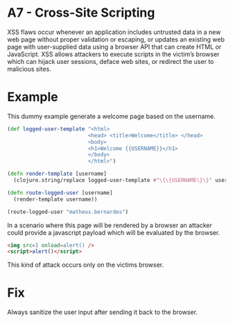 # A7 - Cross-Site Scripting
XSS flaws occur whenever an application includes untrusted data in a new web page without proper validation or escaping, or updates an existing web page with user-supplied data using a browser API that can create HTML or JavaScript. XSS allows attackers to execute scripts in the victim’s browser which can hijack user sessions, deface web sites, or redirect the user to malicious sites.

# Example
This dummy example generate a welcome page based on the username.
```clojure
(def logged-user-template "<html>
                          <head> <title>Welcome</title> </head>
                          <body> 
                          <h1>Welcome {{USERNAME}}</h1>
                          </body>
                          </html>")

(defn render-template [username]
  (clojure.string/replace logged-user-template #"\{\{USERNAME\}\}" username))

(defn route-logged-user [username]
  (render-template username))

(route-logged-user "matheus.bernardes")
 ```
In a scenario where this page will be rendered by a browser an attacker could provide a javascript payload which will be evaluated by the browser.
```html
<img src=1 onload=alert() />
<script>alert()</script>
```
This kind of attack occurs only on the victims browser.

# Fix
Always sanitize the user input after sending it back to the browser.
